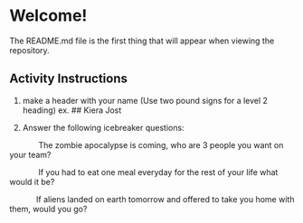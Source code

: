 # Welcome!

The README.md file is the first thing that will appear when viewing the repository.

## Activity Instructions 

1. make a header with your name (Use two pound signs for a level 2 heading)
ex. ## Kiera Jost

2. Answer the following icebreaker questions: 

&nbsp;&nbsp;&nbsp;&nbsp;&nbsp;&nbsp;&nbsp;&nbsp;&nbsp;&nbsp;&nbsp;&nbsp; The zombie apocalypse is coming, who are 3 people you want on your team?

&nbsp;&nbsp;&nbsp;&nbsp;&nbsp;&nbsp;&nbsp;&nbsp;&nbsp;&nbsp;&nbsp;&nbsp; If you had to eat one meal everyday for the rest of your life what would it be?

&nbsp;&nbsp;&nbsp;&nbsp;&nbsp;&nbsp;&nbsp;&nbsp;&nbsp;&nbsp;&nbsp;&nbsp;If aliens landed on earth tomorrow and offered to take you home with them, would you go?



